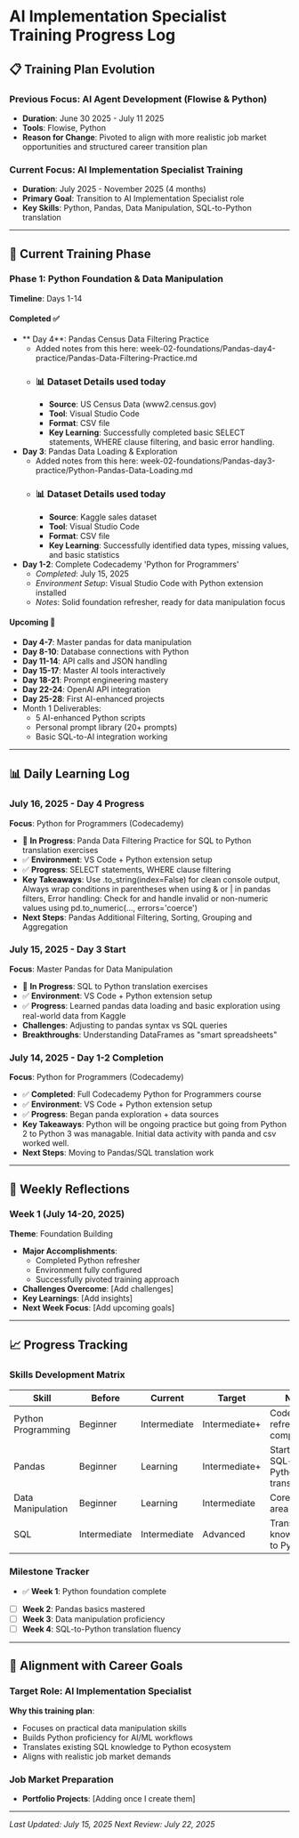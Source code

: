 # AI Implementation Specialist Training Progress Log

## 📋 Training Plan Evolution

### Previous Focus: AI Agent Development (Flowise & Python)
- **Duration**: June 30 2025 - July 11 2025
- **Tools**: Flowise, Python
- **Reason for Change**: Pivoted to align with more realistic job market opportunities and structured career transition plan

### Current Focus: AI Implementation Specialist Training
- **Duration**: July 2025 - November 2025 (4 months)
- **Primary Goal**: Transition to AI Implementation Specialist role
- **Key Skills**: Python, Pandas, Data Manipulation, SQL-to-Python translation

---

## 🎯 Current Training Phase

### Phase 1: Python Foundation & Data Manipulation
**Timeline**: Days 1-14

#### Completed ✅
- ** Day 4**: Pandas Census Data Filtering Practice
    - Added notes from this here: week-02-foundations/Pandas-day4-practice/Pandas-Data-Filtering-Practice.md
    - ### 📊 Dataset Details used today
      - **Source**: US Census Data (www2.census.gov)
      - **Tool**: Visual Studio Code
      - **Format**: CSV file
      - **Key Learning**: Successfully completed basic SELECT statements, WHERE clause filtering, and basic error handling.
- **Day 3**: Pandas Data Loading & Exploration
  - Added notes from this here: week-02-foundations/Pandas-day3-practice/Python-Pandas-Data-Loading.md
  - ### 📊 Dataset Details used today
    - **Source**: Kaggle sales dataset
    - **Tool**: Visual Studio Code
    - **Format**: CSV file
    - **Key Learning**: Successfully identified data types, missing values, and basic statistics
- **Day 1-2**: Complete Codecademy 'Python for Programmers' 
  - *Completed*: July 15, 2025
  - *Environment Setup*: Visual Studio Code with Python extension installed
  - *Notes*: Solid foundation refresher, ready for data manipulation focus

#### Upcoming 📅
- **Day 4-7**: Master pandas for data manipulation
- **Day 8-10**: Database connections with Python
- **Day 11-14**: API calls and JSON handling
- **Day 15-17**: Master AI tools interactively
- **Day 18-21**: Prompt engineering mastery
- **Day 22-24**: OpenAI API integration
- **Day 25-28**: First AI-enhanced projects
 - Month 1 Deliverables:
    - 5 AI-enhanced Python scripts
    - Personal prompt library (20+ prompts)
    - Basic SQL-to-AI integration working

---

## 📊 Daily Learning Log
### July 16, 2025 - Day 4 Progress
**Focus**: Python for Programmers (Codecademy)
- 🔄 **In Progress**: Panda Data Filtering Practice for SQL to Python translation exercises
- ✅ **Environment**: VS Code + Python extension setup
- ✅ **Progress**: SELECT statements, WHERE clause filtering
- **Key Takeaways**: Use .to_string(index=False) for clean console output, Always wrap conditions in parentheses when using & or | in pandas filters, Error handling: Check for and handle invalid or non-numeric values using pd.to_numeric(..., errors='coerce')
- **Next Steps**: Pandas Additional Filtering, Sorting, Grouping and Aggregation

### July 15, 2025 - Day 3 Start
**Focus**: Master Pandas for Data Manipulation
- 🔄 **In Progress**: SQL to Python translation exercises
- ✅ **Environment**: VS Code + Python extension setup
- ✅ **Progress**: Learned pandas data loading and basic exploration using real-world data from Kaggle
- **Challenges**: Adjusting to pandas syntax vs SQL queries
- **Breakthroughs**: Understanding DataFrames as "smart spreadsheets"

### July 14, 2025 - Day 1-2 Completion
**Focus**: Python for Programmers (Codecademy)
- ✅ **Completed**: Full Codecademy Python for Programmers course
- ✅ **Environment**: VS Code + Python extension setup
- ✅ **Progress**: Began panda exploration + data sources
- **Key Takeaways**: Python will be ongoing practice but going from Python 2 to Python 3 was managable. Initial data activity with panda and csv worked well.
- **Next Steps**: Moving to Pandas/SQL translation work
---

## 🔄 Weekly Reflections

### Week 1 (July 14-20, 2025)
**Theme**: Foundation Building
- **Major Accomplishments**: 
  - Completed Python refresher
  - Environment fully configured
  - Successfully pivoted training approach
- **Challenges Overcome**: [Add challenges]
- **Key Learnings**: [Add insights]
- **Next Week Focus**: [Add upcoming goals]

---

## 📈 Progress Tracking

### Skills Development Matrix
| Skill | Before | Current | Target | Notes |
|-------|--------|---------|--------|-------|
| Python Programming | Beginner | Intermediate | Intermediate+ | Codecademy refresher completed |
| Pandas | Beginner | Learning | Intermediate+ | Starting SQL-to-Python translation |
| Data Manipulation | Beginner | Learning | Intermediate | Core focus area |
| SQL | Intermediate | Intermediate | Advanced | Translating knowledge to Python |

### Milestone Tracker
- ✅ **Week 1**: Python foundation complete
- [ ] **Week 2**: Pandas basics mastered
- [ ] **Week 3**: Data manipulation proficiency
- [ ] **Week 4**: SQL-to-Python translation fluency

---

## 🎯 Alignment with Career Goals

### Target Role: AI Implementation Specialist
**Why this training plan**: 
- Focuses on practical data manipulation skills
- Builds Python proficiency for AI/ML workflows
- Translates existing SQL knowledge to Python ecosystem
- Aligns with realistic job market demands

### Job Market Preparation
- **Portfolio Projects**: [Adding once I create them]

---

*Last Updated: July 15, 2025*
*Next Review: July 22, 2025*
